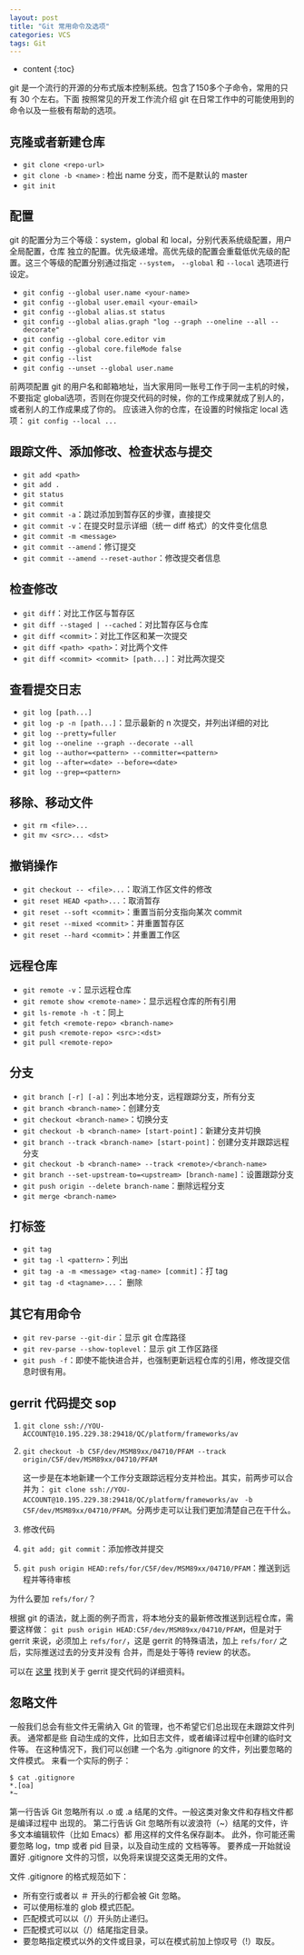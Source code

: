 ```yaml
---
layout: post
title: "Git 常用命令及选项"
categories: VCS
tags: Git
---
```


* content
{:toc}

git 是一个流行的开源的分布式版本控制系统。包含了150多个子命令，常用的只有 30 个左右。下面
按照常见的开发工作流介绍 git 在日常工作中的可能使用到的命令以及一些极有帮助的选项。




克隆或者新建仓库
--------------
+ `git clone <repo-url>`
+ `git clone -b <name>` : 检出 name 分支，而不是默认的 master
+ `git init`

配置
--------
git 的配置分为三个等级：system，global 和 local，分别代表系统级配置，用户全局配置，仓库
独立的配置。优先级递增。高优先级的配置会重载低优先级的配置。这三个等级的配置分别通过指定
`--system`， `--global` 和 `--local` 选项进行设定。

+ `git config --global user.name <your-name>`
+ `git config --global user.email <your-email>`
+ `git config --global alias.st status`
+ `git config --global alias.graph "log --graph --oneline --all --decorate"`
+ `git config --global core.editor vim`
+ `git config --global core.fileMode false`
+ `git config --list`
+ `git config --unset --global user.name`

前两项配置 git 的用户名和邮箱地址，当大家用同一账号工作于同一主机的时候，不要指定
global选项，否则在你提交代码的时候，你的工作成果就成了别人的，或者别人的工作成果成了你的。
应该进入你的仓库，在设置的时候指定 local 选项： `git config --local ...`

跟踪文件、添加修改、检查状态与提交
---------------------
+ `git add <path>`
+ `git add .`
+ `git status`
+ `git commit`
+ `git commit -a`：跳过添加到暂存区的步骤，直接提交
+ `git commit -v`：在提交时显示详细（统一 diff 格式）的文件变化信息
+ `git commit -m <message>`
+ `git commit --amend`：修订提交
+ `git commit --amend --reset-author`：修改提交者信息

检查修改
-------
+ `git diff`：对比工作区与暂存区
+ `git diff --staged | --cached`：对比暂存区与仓库
+ `git diff <commit>`：对比工作区和某一次提交
+ `git diff <path> <path>`：对比两个文件
+ `git diff <commit> <commit> [path...]`：对比两次提交

查看提交日志
-------
+ `git log [path...]`
+ `git log -p -n [path...]`：显示最新的 n 次提交，并列出详细的对比
+ `git log --pretty=fuller`
+ `git log --oneline --graph --decorate --all`
+ `git log --author=<pattern> --committer=<pattern>`
+ `git log --after=<date> --before=<date>`
+ `git log --grep=<pattern>`

移除、移动文件
-------
+ `git rm <file>...`
+ `git mv <src>... <dst>`

撤销操作
-------
+ `git checkout -- <file>...`：取消工作区文件的修改
+ `git reset HEAD <path>...`：取消暂存
+ `git reset --soft <commit>`：重置当前分支指向某次 commit
+ `git reset --mixed <commit>`：并重置暂存区
+ `git reset --hard <commit>`：并重置工作区

远程仓库
-------
+ `git remote -v`：显示远程仓库
+ `git remote show <remote-name>`：显示远程仓库的所有引用
+ `git ls-remote -h -t`：同上
+ `git fetch <remote-repo> <branch-name>`
+ `git push <remote-repo> <src>:<dst>`
+ `git pull <remote-repo>`

分支
---
+ `git branch [-r] [-a]`：列出本地分支，远程跟踪分支，所有分支
+ `git branch <branch-name>`：创建分支
+ `git checkout <branch-name>`：切换分支
+ `git checkout -b <branch-name> [start-point]`：新建分支并切换
+ `git branch --track <branch-name> [start-point]`：创建分支并跟踪远程分支
+ `git checkout -b <branch-name> --track <remote>/<branch-name>`
+ `git branch --set-upstream-to=<upstream> [branch-name]`：设置跟踪分支
+ `git push origin --delete branch-name`：删除远程分支
+ `git merge <branch-name>`

打标签
-----
+ `git tag`
+ `git tag -l <pattern>`：列出
+ `git tag -a -m <message> <tag-name> [commit]`：打 tag
+ `git tag -d <tagname>...`： 删除

其它有用命令
----------
+ `git rev-parse --git-dir`：显示 git 仓库路径
+ `git rev-parse --show-toplevel`：显示 git 工作区路径
+ `git push -f`：即使不能快进合并，也强制更新远程仓库的引用，修改提交信息时很有用。

gerrit 代码提交 sop
------------------
1. `git clone ssh://YOU-ACCOUNT@10.195.229.38:29418/QC/platform/frameworks/av`
2. `git checkout -b C5F/dev/MSM89xx/04710/PFAM --track origin/C5F/dev/MSM89xx/04710/PFAM`

    这一步是在本地新建一个工作分支跟踪远程分支并检出。其实，前两步可以合并为：
    `git clone ssh://YOU-ACCOUNT@10.195.229.38:29418/QC/platform/frameworks/av`
    ` -b C5F/dev/MSM89xx/04710/PFAM`。分两步走可以让我们更加清楚自己在干什么。

3. 修改代码
4. `git add; git commit`：添加修改并提交
5. `git push origin HEAD:refs/for/C5F/dev/MSM89xx/04710/PFAM`：推送到远程并等待审核

为什么要加 `refs/for/`？

根据 git 的语法，就上面的例子而言，将本地分支的最新修改推送到远程仓库，需要这样做：
`git push origin HEAD:C5F/dev/MSM89xx/04710/PFAM`，但是对于 gerrit 来说，必须加上
`refs/for/`，这是 gerrit 的特殊语法，加上 `refs/for/` 之后，实际推送过去的分支并没有
合并，而是处于等待 review 的状态。

可以在 [这里](http://10.195.229.38/Documentation/user-upload.html) 找到关于 gerrit
提交代码的详细资料。


忽略文件
-------
一般我们总会有些文件无需纳入 Git 的管理，也不希望它们总出现在未跟踪文件列表。 通常都是些
自动生成的文件，比如日志文件，或者编译过程中创建的临时文件等。 在这种情况下，我们可以创建
一个名为 .gitignore 的文件，列出要忽略的文件模式。 来看一个实际的例子：

    $ cat .gitignore
    *.[oa]
    *~

第一行告诉 Git 忽略所有以 .o 或 .a 结尾的文件。一般这类对象文件和存档文件都是编译过程中
出现的。 第二行告诉 Git 忽略所有以波浪符（~）结尾的文件，许多文本编辑软件（比如 Emacs）都
用这样的文件名保存副本。 此外，你可能还需要忽略 log，tmp 或者 pid 目录，以及自动生成的
文档等等。 要养成一开始就设置好 .gitignore 文件的习惯，以免将来误提交这类无用的文件。

文件 .gitignore 的格式规范如下：

+ 所有空行或者以 ＃ 开头的行都会被 Git 忽略。
+ 可以使用标准的 glob 模式匹配。
+ 匹配模式可以以（/）开头防止递归。
+ 匹配模式可以以（/）结尾指定目录。
+ 要忽略指定模式以外的文件或目录，可以在模式前加上惊叹号（!）取反。
